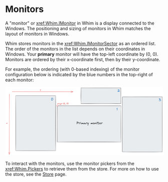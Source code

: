 # Monitors

A "monitor" or <xref:Whim.IMonitor> in Whim is a display connected to the Windows. The positioning and sizing of monitors in Whim matches the layout of monitors in Windows.

Whim stores monitors in the <xref:Whim.IMonitorSector> as an ordered list. The order of the monitors in the list depends on their coordinates in Windows. Your **primary** monitor will have the top-left coordinate by (0, 0). Monitors are ordered by their x-coordinate first, then by their y-coordinate.

For example, the ordering (with 0-based indexing) of the monitor configuration below is indicated by the blue numbers in the top-right of each monitor:

![Example monitor layout](../../images/example-monitor-layout.png)

To interact with the monitors, use the monitor pickers from the <xref:Whim.Pickers> to retrieve them from the store. For more on how to use the store, see the [Store](./store.md) page.
